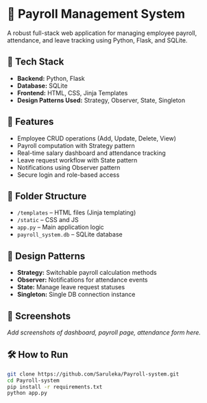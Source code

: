 # 🧾 Payroll Management System

A robust full-stack web application for managing employee payroll, attendance, and leave tracking using Python, Flask, and SQLite.

## 🔧 Tech Stack
- **Backend:** Python, Flask
- **Database:** SQLite
- **Frontend:** HTML, CSS, Jinja Templates
- **Design Patterns Used:** Strategy, Observer, State, Singleton

## 🚀 Features
- Employee CRUD operations (Add, Update, Delete, View)
- Payroll computation with Strategy pattern
- Real-time salary dashboard and attendance tracking
- Leave request workflow with State pattern
- Notifications using Observer pattern
- Secure login and role-based access

## 📁 Folder Structure
- `/templates` – HTML files (Jinja templating)
- `/static` – CSS and JS
- `app.py` – Main application logic
- `payroll_system.db` – SQLite database

## 🧠 Design Patterns
- **Strategy:** Switchable payroll calculation methods
- **Observer:** Notifications for attendance events
- **State:** Manage leave request statuses
- **Singleton:** Single DB connection instance

## 📸 Screenshots
_Add screenshots of dashboard, payroll page, attendance form here._

## 🛠️ How to Run
```bash
git clone https://github.com/Saruleka/Payroll-system.git
cd Payroll-system
pip install -r requirements.txt
python app.py
